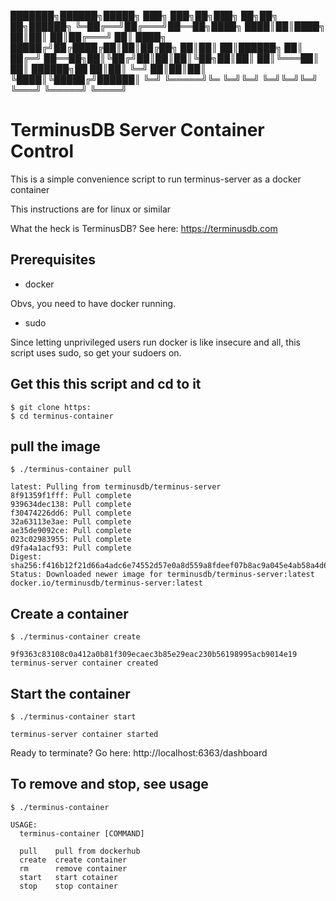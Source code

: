 

███████╗██████╗█████╗ ███╗   ███╗██╗███╗   ██╗██╗  ██╗██████╗
╚═██╔══╝██╔═══╝██══██╗████╗ ████║██║████╗  ██║██║  ██║██╔═══╝
  ██║   ████╗  █████╔╝██╔████╔██║██║██╔██╗ ██║██║  ██║██████╗
  ██║   ██╔═╝  ██══██╗██║╚██╔╝██║██║██║╚██╗██║██║  ██║╚═══██║
  ██║   ██████╗██  ██║██║ ╚═╝ ██║██║██║ ╚████║╚█████╔╝██████║
  ╚═╝   ╚═════╝╚═  ╚═╝╚═╝     ╚═╝╚═╝╚═╝  ╚═══╝ ╚═════╝ ╚════╝
                                                                                  

# TerminusDB Server Container Control

This is a simple convenience script to run terminus-server as a docker container

This instructions are for linux or similar

What the heck is TerminusDB? See here: https://terminusdb.com

## Prerequisites

- docker

Obvs, you need to have docker running.

- sudo

Since letting unprivileged users run docker is like insecure and all, this script uses sudo, so get your sudoers on.

## Get this this script and cd to it

```
$ git clone https:
$ cd terminus-container
```

## pull the image

```
$ ./terminus-container pull

latest: Pulling from terminusdb/terminus-server
8f91359f1fff: Pull complete 
939634dec138: Pull complete 
f30474226dd6: Pull complete 
32a63113e3ae: Pull complete 
ae35de9092ce: Pull complete 
023c02983955: Pull complete 
d9fa4a1acf93: Pull complete 
Digest: sha256:f416b12f21d66a4adc6e74552d57e0a8d559a8fdeef07b8ac9a045e4ab58a4d6
Status: Downloaded newer image for terminusdb/terminus-server:latest
docker.io/terminusdb/terminus-server:latest
```

## Create a container
```
$ ./terminus-container create

9f9363c83108c0a412a0b81f309ecaec3b85e29eac230b56198995acb9014e19
terminus-server container created
```

## Start the container
```
$ ./terminus-container start

terminus-server container started
```
Ready to terminate? Go here: http://localhost:6363/dashboard

## To remove and stop, see usage
```
$ ./terminus-container 

USAGE:
  terminus-container [COMMAND]

  pull    pull from dockerhub
  create  create container
  rm      remove container
  start   start cotainer
  stop    stop container
```

